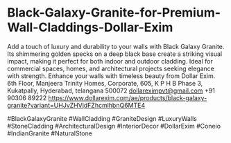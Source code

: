 # Black-Galaxy-Granite-for-Premium-Wall-Claddings-Dollar-Exim
Add a touch of luxury and durability to your walls with Black Galaxy Granite. Its shimmering golden specks on a deep black base create a striking visual impact, making it perfect for both indoor and outdoor cladding. Ideal for commercial spaces, homes, and architectural projects seeking elegance with strength. Enhance your walls with timeless beauty from Dollar Exim.
6th Floor, Manjeera Trinity Homes, Corporate, 605, K P H B Phase 3, Kukatpally, Hyderabad, telangana 500072
dollareximpvt@gmail.com 
+91 90306 89222
https://www.dollarexim.com/ae/products/black-galaxy-granite?variant=UHJvZHVjdFZhcmlhbnQ6MTE4

 #BlackGalaxyGranite #WallCladding #GraniteDesign #LuxuryWalls #StoneCladding #ArchitecturalDesign #InteriorDecor #DollarExim #Coneio #IndianGranite #NaturalStone


